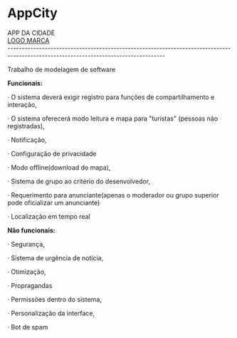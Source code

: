 # AppCity
<div>
APP DA CIDADE <br>
 <a href="https://www.canva.com/design/DAFLdLQxMgI/41WzpGWAmDEh1CUt0odRXQ/edit?utm_content=DAFLdLQxMgI&utm_campaign=designshare&utm_medium=link2&utm_source=sharebutton">LOGO MARCA</a> <br>
-------------------------------------------------------------------------------------------------------------------------------------

Trabalho de modelagem de software

<strong>Funcionais:</strong>

· O sistema deverá exigir registro para funções de compartilhamento e interação,

· O sistema oferecerá modo leitura e mapa para "turistas" (pessoas não registradas),

· Notificação,

· Configuração de privacidade

· Modo offline(download do mapa),

· Sistema de grupo ao critério do desenvolvedor,

· Requerimento para anunciante(apenas o moderador ou grupo superior pode oficializar um anunciante)

· Localização em tempo real

<strong>Não funcionais:</strong>

· Segurança,

· Sistema de urgência de notícia,

· Otimização,

· Propragandas

· Permissões dentro do sistema,

· Personalização da interface,

· Bot de spam
</div>
